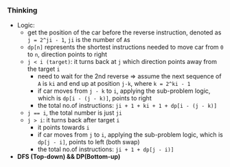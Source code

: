 ### Thinking
- Logic:
  - get the position of the car before the reverse instruction, denoted as `j = 2^ji - 1`, `ji` is the number of `A`s
  - `dp[n]` represents the shortest instructions needed to move car from `0` to `n`, direction points to right
  - `j < i (target)`: it turns back at `j` which direction points away from the target `i`
    - need to wait for the 2nd reverse => assume the next sequence of `A` is `ki` and end up at position `j-k`, where `k = 2^ki - 1`
    - if car moves from `j - k` to `i`, applying the sub-problem logic, which is `dp[i - (j - k)]`, points to right
    - the total no.of instructions: `ji + 1 + ki + 1 + dp[i - (j - k)]`
  - `j == i`, the total number is just `ji`
  - `j > i`: it turns back after target `i`
    - it points towards `i`
    - if car moves from `j` to `i`, applying the sub-problem logic, which is `dp[j - i]`, points to left (both swap)
    - the total no.of instructions: `ji + 1 + dp[j - i)]`
- **DFS (Top-down) && DP(Bottom-up)**
